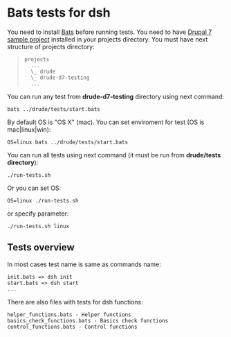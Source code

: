 # Bats tests for dsh

You need to install [Bats](https://github.com/sstephenson/bats) before running tests.
You need to have [Drupal 7 sample project](https://github.com/blinkreaction/drude-d7-testing) installed in your projects directory.
You must have next structure of projects directory:
>     projects
>       ...
>       \_ drude
>       \_ drude-d7-testing
>       ...

You can run any test from **drude-d7-testing** directory using next command:
```
bats ../drude/tests/start.bats
```

By default OS is "OS X" (mac). You can set enviroment for test (OS is mac|linux|win):
```
OS=linux bats ../drude/tests/start.bats
```

You can run all tests using next command (it must be run from **drude/tests directory**):
```
./run-tests.sh
```

Or you can set OS:
```
OS=linux ./run-tests.sh
```
or specify parameter:

```
./run-tests.sh linux
```


## Tests overview

In most cases test name is same as commands name:
```
init.bats => dsh init
start.bats => dsh start
...
```

There are also files with tests for dsh functions:
```
helper_functions.bats - Helper functions
basics_check_functions.bats - Basics check functions
control_functions.bats - Control functions
```